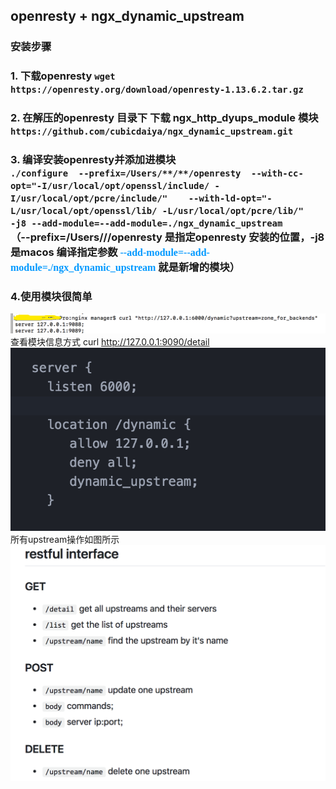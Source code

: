 ## openresty + ngx_dynamic_upstream

### 安装步骤

### 1. 下载openresty ```wget https://openresty.org/download/openresty-1.13.6.2.tar.gz```

### 2. 在解压的openresty 目录下 下载 ngx_http_dyups_module 模块 </br>```https://github.com/cubicdaiya/ngx_dynamic_upstream.git```

### 3. 编译安装openresty并添加进模块</br> ```./configure  --prefix=/Users/**/**/openresty  --with-cc-opt="-I/usr/local/opt/openssl/include/ -I/usr/local/opt/pcre/include/"    --with-ld-opt="-L/usr/local/opt/openssl/lib/ -L/usr/local/opt/pcre/lib/"    -j8 --add-module=--add-module=./ngx_dynamic_upstream```</br>（--prefix=/Users/**/**/openresty 是指定openresty 安装的位置，-j8 是macos 编译指定参数 <font color=#0099ff size=3 face="黑体">--add-module=--add-module=./ngx_dynamic_upstream</font> 就是新增的模块）

### 4.使用模块很简单 
![](https://github.com/StriveStruggleYou/openresty_collection/blob/master/dynamic_upstream/openresty%2Bngx_dynamic_upstream/data/ab09a61f-6de4-4085-80c0-a158a3b073b4.png)
</br>
查看模块信息方式 curl http://127.0.0.1:9090/detail
![](https://github.com/StriveStruggleYou/openresty_collection/blob/master/dynamic_upstream/openresty%2Bngx_dynamic_upstream/data/f7c0f43d-f87f-48e0-9a4e-92cafa57598f.png)
所有upstream操作如图所示
![](https://github.com/StriveStruggleYou/openresty_collection/blob/master/dynamic_upstream/openresty%2Bngx_http_dyups_module/data/9c9987f9-77cf-42c5-9a82-66cfe3eb3347.png)
